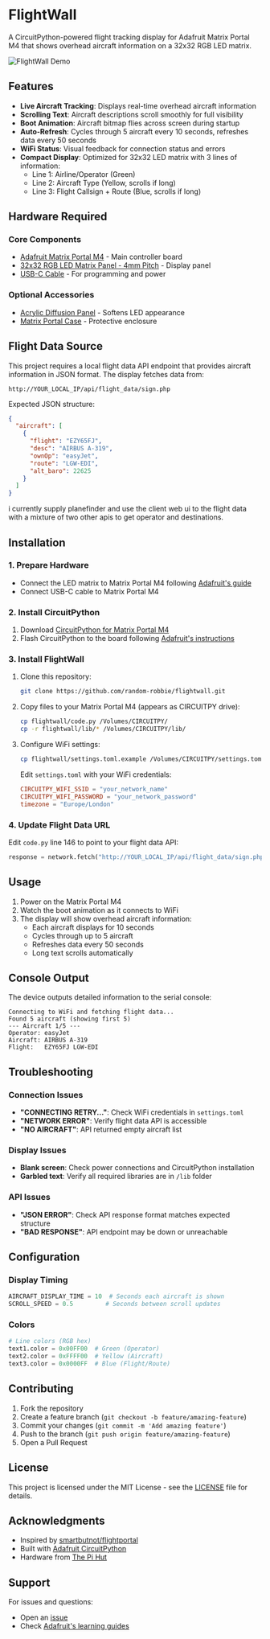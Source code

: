 # FlightWall

A CircuitPython-powered flight tracking display for Adafruit Matrix Portal M4 that shows overhead aircraft information on a 32x32 RGB LED matrix.

![FlightWall Demo](demo.gif)

## Features

- **Live Aircraft Tracking**: Displays real-time overhead aircraft information
- **Scrolling Text**: Aircraft descriptions scroll smoothly for full visibility
- **Boot Animation**: Aircraft bitmap flies across screen during startup
- **Auto-Refresh**: Cycles through 5 aircraft every 10 seconds, refreshes data every 50 seconds
- **WiFi Status**: Visual feedback for connection status and errors
- **Compact Display**: Optimized for 32x32 LED matrix with 3 lines of information:
  - Line 1: Airline/Operator (Green)
  - Line 2: Aircraft Type (Yellow, scrolls if long)
  - Line 3: Flight Callsign + Route (Blue, scrolls if long)

## Hardware Required

### Core Components
- [Adafruit Matrix Portal M4](https://thepihut.com/products/adafruit-matrix-portal-m4) - Main controller board
- [32x32 RGB LED Matrix Panel - 4mm Pitch](https://thepihut.com/products/32x32-rgb-led-matrix-panel-4mm-pitch) - Display panel
- [USB-C Cable](https://thepihut.com/products/usb-c-cable-usb-2-0-type-a-to-type-c-1-meter) - For programming and power

### Optional Accessories
- [Acrylic Diffusion Panel](https://thepihut.com/products/rgb-matrix-panel-diffusion-acrylic) - Softens LED appearance
- [Matrix Portal Case](https://thepihut.com/products/adafruit-matrix-portal-case) - Protective enclosure

## Flight Data Source

This project requires a local flight data API endpoint that provides aircraft information in JSON format. The display fetches data from:

```
http://YOUR_LOCAL_IP/api/flight_data/sign.php
```

Expected JSON structure:
```json
{
  "aircraft": [
    {
      "flight": "EZY65FJ",
      "desc": "AIRBUS A-319",
      "ownOp": "easyJet",
      "route": "LGW-EDI",
      "alt_baro": 22625
    }
  ]
}
```

i currently supply planefinder and use the client web ui to the flight data with a mixture of two other apis to get operator and destinations.

## Installation

### 1. Prepare Hardware
- Connect the LED matrix to Matrix Portal M4 following [Adafruit's guide](https://learn.adafruit.com/adafruit-matrixportal-m4)
- Connect USB-C cable to Matrix Portal M4

### 2. Install CircuitPython
1. Download [CircuitPython for Matrix Portal M4](https://circuitpython.org/board/matrixportal_m4/)
2. Flash CircuitPython to the board following [Adafruit's instructions](https://learn.adafruit.com/adafruit-matrixportal-m4/install-circuitpython)

### 3. Install FlightWall
1. Clone this repository:
   ```bash
   git clone https://github.com/random-robbie/flightwall.git
   ```

2. Copy files to your Matrix Portal M4 (appears as CIRCUITPY drive):
   ```bash
   cp flightwall/code.py /Volumes/CIRCUITPY/
   cp -r flightwall/lib/* /Volumes/CIRCUITPY/lib/
   ```

3. Configure WiFi settings:
   ```bash
   cp flightwall/settings.toml.example /Volumes/CIRCUITPY/settings.toml
   ```

   Edit `settings.toml` with your WiFi credentials:
   ```toml
   CIRCUITPY_WIFI_SSID = "your_network_name"
   CIRCUITPY_WIFI_PASSWORD = "your_network_password"
   timezone = "Europe/London"
   ```

### 4. Update Flight Data URL
Edit `code.py` line 146 to point to your flight data API:
```python
response = network.fetch("http://YOUR_LOCAL_IP/api/flight_data/sign.php")
```

## Usage

1. Power on the Matrix Portal M4
2. Watch the boot animation as it connects to WiFi
3. The display will show overhead aircraft information:
   - Each aircraft displays for 10 seconds
   - Cycles through up to 5 aircraft
   - Refreshes data every 50 seconds
   - Long text scrolls automatically

## Console Output

The device outputs detailed information to the serial console:
```
Connecting to WiFi and fetching flight data...
Found 5 aircraft (showing first 5)
--- Aircraft 1/5 ---
Operator: easyJet
Aircraft: AIRBUS A-319
Flight:   EZY65FJ LGW-EDI
```

## Troubleshooting

### Connection Issues
- **"CONNECTING RETRY..."**: Check WiFi credentials in `settings.toml`
- **"NETWORK ERROR"**: Verify flight data API is accessible
- **"NO AIRCRAFT"**: API returned empty aircraft list

### Display Issues
- **Blank screen**: Check power connections and CircuitPython installation
- **Garbled text**: Verify all required libraries are in `/lib` folder

### API Issues
- **"JSON ERROR"**: Check API response format matches expected structure
- **"BAD RESPONSE"**: API endpoint may be down or unreachable

## Configuration

### Display Timing
```python
AIRCRAFT_DISPLAY_TIME = 10  # Seconds each aircraft is shown
SCROLL_SPEED = 0.5         # Seconds between scroll updates
```

### Colors
```python
# Line colors (RGB hex)
text1.color = 0x00FF00  # Green (Operator)
text2.color = 0xFFFF00  # Yellow (Aircraft)
text3.color = 0x0000FF  # Blue (Flight/Route)
```

## Contributing

1. Fork the repository
2. Create a feature branch (`git checkout -b feature/amazing-feature`)
3. Commit your changes (`git commit -m 'Add amazing feature'`)
4. Push to the branch (`git push origin feature/amazing-feature`)
5. Open a Pull Request

## License

This project is licensed under the MIT License - see the [LICENSE](LICENSE) file for details.

## Acknowledgments

- Inspired by [smartbutnot/flightportal](https://github.com/smartbutnot/flightportal)
- Built with [Adafruit CircuitPython](https://circuitpython.org/)
- Hardware from [The Pi Hut](https://thepihut.com/)

## Support

For issues and questions:
- Open an [issue](https://github.com/random-robbie/flightwall/issues)
- Check [Adafruit's learning guides](https://learn.adafruit.com/adafruit-matrixportal-m4)

